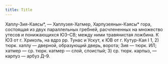 ```yaml
---
title: Title
---
```


Хаплу-Зия-Каясы*, — Хаплузея-Хатмер, Харпузеянын-Каясы* гора, состоящая из двух
параллельных гребней, расчлененных на множество утесов и понижающихся ЮЗ–СВ;
между ними травянистая ложбина. К ЮЗ от г. Хриколь, на вдрз рр. Тунас и Ускут, к
ЮВ от г. Кутур-Кая I 1, 2) тюрк. хаплу — дверной, образующий дверь, ворота; Зия
— тюрк. ИЛ; хатмер — ср. тюрк. катмер — слой, слоистый; 3) ср. тюрк. карпыз,  —
карпуз — арбуз Д–9.
